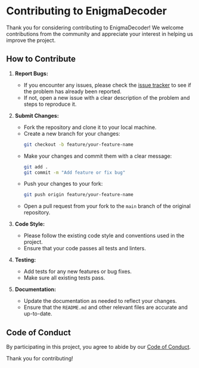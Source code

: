 # Contributing to EnigmaDecoder

Thank you for considering contributing to EnigmaDecoder! We welcome contributions from the community and appreciate your interest in helping us improve the project.

## How to Contribute

1. **Report Bugs:**
   - If you encounter any issues, please check the [issue tracker](https://github.com/president-xd/EnigmaDecoder/issues) to see if the problem has already been reported.
   - If not, open a new issue with a clear description of the problem and steps to reproduce it.

2. **Submit Changes:**
   - Fork the repository and clone it to your local machine.
   - Create a new branch for your changes:
     ```bash
     git checkout -b feature/your-feature-name
     ```
   - Make your changes and commit them with a clear message:
     ```bash
     git add .
     git commit -m "Add feature or fix bug"
     ```
   - Push your changes to your fork:
     ```bash
     git push origin feature/your-feature-name
     ```
   - Open a pull request from your fork to the `main` branch of the original repository.

3. **Code Style:**
   - Please follow the existing code style and conventions used in the project.
   - Ensure that your code passes all tests and linters.

4. **Testing:**
   - Add tests for any new features or bug fixes.
   - Make sure all existing tests pass.

5. **Documentation:**
   - Update the documentation as needed to reflect your changes.
   - Ensure that the `README.md` and other relevant files are accurate and up-to-date.

## Code of Conduct

By participating in this project, you agree to abide by our [Code of Conduct](CODE_OF_CONDUCT.md).

Thank you for contributing!
